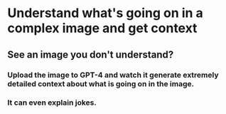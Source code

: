 # Understand what's going on in a complex image and get context
## See an image you don't understand?  

### Upload the image to GPT-4 and watch it generate extremely detailed context about what is going on in the image.  

### It can even explain jokes.  
